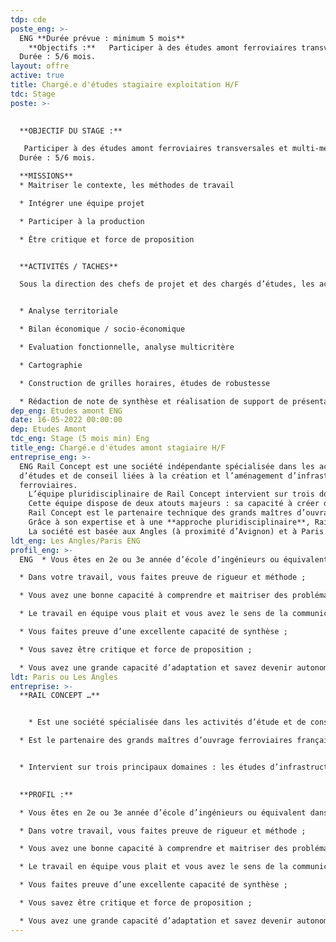 ```yaml
---
tdp: cde
poste_eng: >-
  ENG **Durée prévue : minimum 5 mois**  
    **Objectifs :**   Participer à des études amont ferroviaires transversales et multi-métiers. Vous devrez maîtriser les outils et méthodologies d’évaluation nécessaires pour mener à bien ces études, notamment sur des problématiques relatives à l’économie du système, aux infrastructures et à l’exploitation ferroviaire. Vous serez intégré au sein d’une équipe de production pilotée par un chef de projet. Le stage peut se dérouler au sein du siège de l’entreprise aux Angles (proche Avignon) ou au sein de nos locaux à Paris.
  Durée : 5/6 mois. 
layout: offre
active: true
title: Chargé.e d'études stagiaire exploitation H/F
tdc: Stage
poste: >-
  

  **OBJECTIF DU STAGE :**

   Participer à des études amont ferroviaires transversales et multi-métiers. Vous devrez maîtriser les outils et méthodologies d’évaluation nécessaires pour mener à bien ces études, notamment sur des problématiques relatives à l’économie du système, aux infrastructures et à l’exploitation ferroviaire. Vous serez intégré au sein d’une équipe de production pilotée par un chef de projet. Le stage peut se dérouler au sein du siège de l’entreprise aux Angles (proche Avignon) ou au sein de nos locaux à Paris.
  Durée : 5/6 mois. 

  **MISSIONS** 
  * Maitriser le contexte, les méthodes de travail 

  * Intégrer une équipe projet

  * Participer à la production 

  * Être critique et force de proposition 


  **ACTIVITÉS / TACHES**

  Sous la direction des chefs de projet et des chargés d’études, les activités auxquelles prendra part le stagiaire sont principalement : 


  * Analyse territoriale

  * Bilan économique / socio-économique

  * Evaluation fonctionnelle, analyse multicritère

  * Cartographie

  * Construction de grilles horaires, études de robustesse

  * Rédaction de note de synthèse et réalisation de support de présentation
dep_eng: Etudes amont ENG
date: 16-05-2022 00:00:00
dep: Etudes Amont
tdc_eng: Stage (5 mois min) Eng
title_eng: Chargé.e d'études amont stagiaire H/F
entreprise_eng: >-
  ENG Rail Concept est une société indépendante spécialisée dans les activités
  d’études et de conseil liées à la création et l’aménagement d’infrastructures
  ferroviaires.  
    L’équipe pluridisciplinaire de Rail Concept intervient sur trois domaines : **les études d’infrastructures, les études d’exploitation/sécurité et les études économiques.**  
    Cette équipe dispose de deux atouts majeurs : sa capacité à créer des outils experts, puissants et innovants grâce à son département informatique et son approche collaborative orientée vers les besoins de ses clients.  
    Rail Concept est le partenaire technique des grands maîtres d’ouvrages ferroviaires pour imaginer et concevoir avec eux l’avenir du ferroviaire (Etats, SNCF Réseau, AOT, …). Elle développe des **solutions d’ingénierie réellement innovantes** et des outils de modélisation qui permettent d’anticiper les répercussions de chaque décision.  
    Grâce à son expertise et à une **approche pluridisciplinaire**, Rail Concept intervient à tous les stades de la conception des infrastructures ferroviaires : définition des besoins, prévision de trafic, optimisation des capacités d’infrastructure, amélioration des infrastructures ferroviaires y compris la création d’infrastructures nouvelles, évaluation du coût d’un projet (coûts d’investissement, coûts d’exploitation et coûts de maintenance), montages contractuels financiers et juridiques, pilotage de projets, gestion des coûts.  
    La société est basée aux Angles (à proximité d’Avignon) et à Paris.
ldt_eng: Les Angles/Paris ENG
profil_eng: >-
  ENG  * Vous êtes en 2e ou 3e année d’école d’ingénieurs ou équivalent dans le domaine des transports ;

  * Dans votre travail, vous faites preuve de rigueur et méthode ;

  * Vous avez une bonne capacité à comprendre et maitriser des problématiques complexes ;

  * Le travail en équipe vous plait et vous avez le sens de la communication, tant écrite qu’orale ;

  * Vous faites preuve d’une excellente capacité de synthèse ; 

  * Vous savez être critique et force de proposition ; 

  * Vous avez une grande capacité d’adaptation et savez devenir autonome rapidement.
ldt: Paris ou Les Angles
entreprise: >-
  **RAIL CONCEPT …**


    * Est une société spécialisée dans les activités d’étude et de conseil liées à la création et l’aménagement d’infrastructures ferroviaires

  * Est le partenaire des grands maîtres d’ouvrage ferroviaires français et étranger pour imaginer et concevoir l’avenir du ferroviaire


  * Intervient sur trois principaux domaines : les études d’infrastructures, les études d’exploitation et les études économiques
  

  **PROFIL :**

  * Vous êtes en 2e ou 3e année d’école d’ingénieurs ou équivalent dans le domaine des transports ;

  * Dans votre travail, vous faites preuve de rigueur et méthode ;

  * Vous avez une bonne capacité à comprendre et maitriser des problématiques complexes ;

  * Le travail en équipe vous plait et vous avez le sens de la communication, tant écrite qu’orale ;

  * Vous faites preuve d’une excellente capacité de synthèse ; 

  * Vous savez être critique et force de proposition ; 

  * Vous avez une grande capacité d’adaptation et savez devenir autonome rapidement.
---
```

